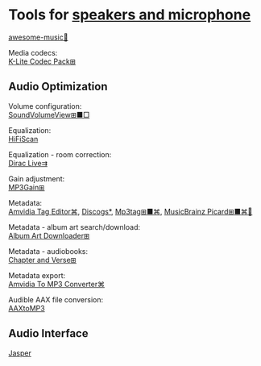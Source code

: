 
# Tools for [speakers and microphone](https://trendless.tech/speakers-mic/)

[awesome-music💩](https://github.com/ciconia/awesome-music)

Media codecs:  
[K-Lite Codec Pack⊞](https://codecguide.com/)

## Audio Optimization

Volume configuration:  
[SoundVolumeView⊞■□](https://www.nirsoft.net/utils/sound_volume_view.html)

Equalization:  
[HiFiScan](https://github.com/erdewit/HiFiScan)

Equalization - room correction:  
[Dirac Live⇉](https://www.dirac.com/live/)

Gain adjustment:  
[MP3Gain⊞](https://mp3gain.sourceforge.net/)

Metadata:  
[Amvidia Tag Editor⌘](https://amvidia.com/tag-editor),
[Discogs*](https://www.discogs.com/),
[Mp3tag⊞■⌘](https://www.mp3tag.de/en/),
[MusicBrainz Picard⊞■⌘🐧](https://picard.musicbrainz.org/)

Metadata - album art search/download:  
[Album Art Downloader⊞](https://sourceforge.net/projects/album-art/)

Metadata - audiobooks:  
[Chapter and Verse⊞](http://lodensoftware.com/chapter-and-verse/)

Metadata export:  
[Amvidia To MP3 Converter⌘](https://amvidia.com/guides/music-organising/export-to-csv-text-files)

Audible AAX file conversion:  
[AAXtoMP3](https://krumpetpirate.github.io/AAXtoMP3/)

## Audio Interface

[Jasper](https://jasperproject.github.io/#about)
